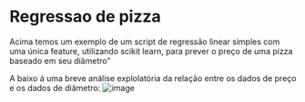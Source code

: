 # Regressao de pizza

Acima temos um exemplo de um script de regressão linear simples com uma única feature, utilizando scikit learn, para prever o preço de uma pizza baseado em seu diâmetro”

A baixo á uma breve análise explolatória da relação entre os dados de preço e os dados de diâmetro:
![image](https://user-images.githubusercontent.com/67965680/211149486-3261422a-f407-42ec-8d04-7ed6b4b8fb73.png)
